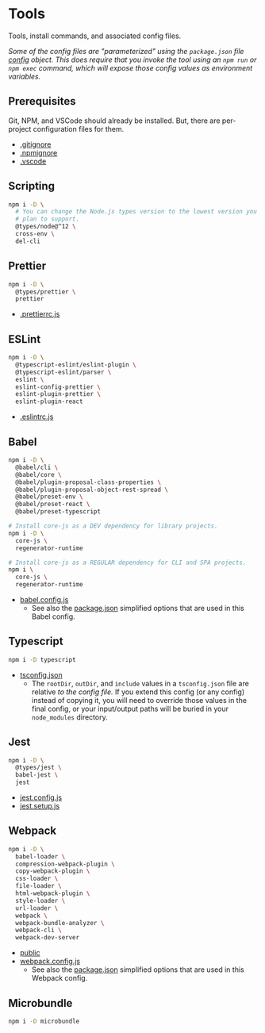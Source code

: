 # Tools

Tools, install commands, and associated config files.

_Some of the config files are "parameterized" using the `package.json` file [config](https://docs.npmjs.com/cli/v7/configuring-npm/package-json#config) object. This does require that you invoke the tool using an `npm run` or `npm exec` command, which will expose those config values as environment variables._

## Prerequisites

Git, NPM, and VSCode should already be installed. But, there are per-project configuration files for them.

- [.gitignore](.gitignore)
- [.npmignore](.npmignore)
- [.vscode](.vscode)

## Scripting

```bash
npm i -D \
  # You can change the Node.js types version to the lowest version you
  # plan to support.
  @types/node@^12 \
  cross-env \
  del-cli
```

## Prettier

```bash
npm i -D \
  @types/prettier \
  prettier
```

- [.prettierrc.js](.prettierrc.js)

## ESLint

```bash
npm i -D \
  @typescript-eslint/eslint-plugin \
  @typescript-eslint/parser \
  eslint \
  eslint-config-prettier \
  eslint-plugin-prettier \
  eslint-plugin-react
```

- [.eslintrc.js](.eslintrc.js)

## Babel

```bash
npm i -D \
  @babel/cli \
  @babel/core \
  @babel/plugin-proposal-class-properties \
  @babel/plugin-proposal-object-rest-spread \
  @babel/preset-env \
  @babel/preset-react \
  @babel/preset-typescript

# Install core-js as a DEV dependency for library projects.
npm i -D \
  core-js \
  regenerator-runtime

# Install core-js as a REGULAR dependency for CLI and SPA projects.
npm i \
  core-js \
  regenerator-runtime
```

- [babel.config.js](babel.config.js)
  - See also the [package.json](README_PACKAGE.md#babel) simplified options that are used in this Babel config.

## Typescript

```bash
npm i -D typescript
```

- [tsconfig.json](tsconfig.json)
  - The `rootDir`, `outDir`, and `include` values in a `tsconfig.json` file are relative _to the config file._ If you extend this config (or any config) instead of copying it, you will need to override those values in the final config, or your input/output paths will be buried in your `node_modules` directory.

## Jest

```bash
npm i -D \
  @types/jest \
  babel-jest \
  jest
```

- [jest.config.js](jest.config.js)
- [jest.setup.js](jest.setup.js)

## Webpack

```bash
npm i -D \
  babel-loader \
  compression-webpack-plugin \
  copy-webpack-plugin \
  css-loader \
  file-loader \
  html-webpack-plugin \
  style-loader \
  url-loader \
  webpack \
  webpack-bundle-analyzer \
  webpack-cli \
  webpack-dev-server
```

- [public](public)
- [webpack.config.js](webpack.config.js)
  - See also the [package.json](README_PACKAGE.md#webpack) simplified options that are used in this Webpack config.

## Microbundle

```bash
npm i -D microbundle
```